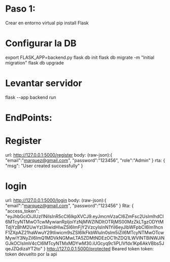 # Paso 1:
Crear en entorno virtual
pip install Flask

# Configurar la DB
export FLASK_APP=backend.py
flask db init
flask db migrate -m "Initial migration"
flask db upgrade
# Levantar servidor
flask --app backend run

# EndPoints:
# Register
url: http://127.0.0.1:5000/register
body: (raw-json):{
    "email":"marquez@gmail.com", "password":"123456", "role":"Admin"
}
rta: {
    "msg": "User created successfully"
}
# login
url: http://127.0.0.1:5000/login
body: (raw-json):{
    "email":"marquez@gmail.com", "password":"123456"
}
Rta: {
    "access_token": "eyJhbGciOiJIUzI1NiIsInR5cCI6IkpXVCJ9.eyJmcmVzaCI6ZmFsc2UsImlhdCI6MTcyNTMwOTcwMywianRpIjoiYzNjMWZlNDItOTRjMS00MzZkLTgzODYtMTdjYzBhM2UwYzI3IiwidHlwZSI6ImFjY2VzcyIsInN1YiI6eyJlbWFpbCI6Im1hcnF1ZXpAZ21haWwuY29tIiwicm9sZSI6IkFkbWluIn0sIm5iZiI6MTcyNTMwOTcwMywiY3NyZiI6ImQ1MDVkNGMwLTA5ZDMtNDEzOC1hZDQ1LWVlNTBiNWJiNGJkOCIsImV4cCI6MTcyNTMxMDYwM30.iUGcyq9c1iPLlVfdx1Kp6AkVBbs5JqeJZQdizaYT2to"
}
http://127.0.0.1:5000/protected
Beared token
token: token devuelto por la api
